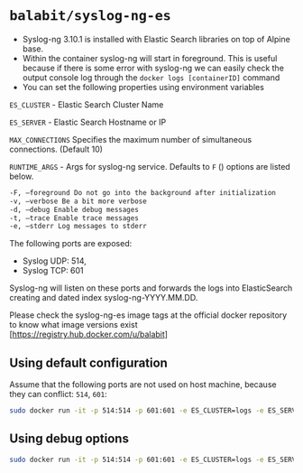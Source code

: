 # `balabit/syslog-ng-es` 
  * Syslog-ng 3.10.1 is installed with Elastic Search libraries on top of Alpine base.
  * Within the container syslog-ng will start in foreground. This is useful because if there is some error with syslog-ng we can easily check the output console log through the `docker logs [containerID]` command
  * You can set the following properties using environment variables

`ES_CLUSTER` - Elastic Search Cluster Name

`ES_SERVER` - Elastic Search Hostname or IP

`MAX_CONNECTIONS` Specifies the maximum number of simultaneous connections. (Default 10)

`RUNTIME_ARGS` - Args for syslog-ng service. Defaults to `F` () options are listed below.

```bash
-F, –foreground Do not go into the background after initialization
-v, –verbose Be a bit more verbose
-d, –debug Enable debug messages
-t, –trace Enable trace messages
-e, –stderr Log messages to stderr
```

The following ports are exposed:
 * Syslog UDP: 514,
 * Syslog TCP: 601

Syslog-ng will listen on these ports and forwards the logs into ElasticSearch creating and dated index syslog-ng-YYYY.MM.DD.

Please check the syslog-ng-es image tags at the official docker repository to know what image versions exist  [https://registry.hub.docker.com/u/balabit]

## Using default configuration
Assume that the following ports are not used on host machine, because they can conflict: `514`, `601`:

```bash
sudo docker run -it -p 514:514 -p 601:601 -e ES_CLUSTER=logs -e ES_SERVER:elasticsearch --name syslog-ng balabit/syslog-ng-es:latest
```

## Using debug options

```bash
sudo docker run -it -p 514:514 -p 601:601 -e ES_CLUSTER=logs -e ES_SERVER:elasticsearch-e RUNTIME_ARGS=Fevd --name syslog-ng balabit/syslog-ng-es:latest
```